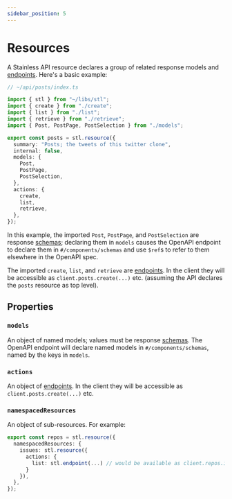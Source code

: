 ```yaml
---
sidebar_position: 5
---
```


# Resources

A Stainless API resource declares a group of related response models and
[endpoints](/stl/endpoints). Here's a basic example:

```ts
// ~/api/posts/index.ts

import { stl } from "~/libs/stl";
import { create } from "./create";
import { list } from "./list";
import { retrieve } from "./retrieve";
import { Post, PostPage, PostSelection } from "./models";

export const posts = stl.resource({
  summary: "Posts; the tweets of this twitter clone",
  internal: false,
  models: {
    Post,
    PostPage,
    PostSelection,
  },
  actions: {
    create,
    list,
    retrieve,
  },
});
```

In this example, the imported `Post`, `PostPage`, and `PostSelection` are
response [schemas](/stl/category/schemas); declaring them in `models` causes the OpenAPI
endpoint to declare them in `#/components/schemas` and use `$ref`s to refer
to them elsewhere in the OpenAPI spec.

The imported `create`, `list`, and `retrieve` are [endpoints](/stl/endpoints).
In the client they will be accessible as `client.posts.create(...)` etc.
(assuming the API declares the `posts` resource as top level).

## Properties

### `models`

An object of named models; values must be response [schemas](/stl/category/schemas). The
OpenAPI endpoint will declare named models in `#/components/schemas`, named by the
keys in `models`.

### `actions`

An object of [endpoints](/stl/endpoints).
In the client they will be accessible as `client.posts.create(...)` etc.

### `namespacedResources`

An object of sub-resources. For example:

```ts
export const repos = stl.resource({
  namespacedResources: {
    issues: stl.resource({
      actions: {
        list: stl.endpoint(...) // would be available as client.repos.issues.list()
      }
    }),
  },
});
```
